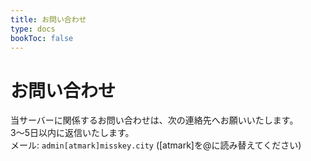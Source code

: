```yaml
---
title: お問い合わせ
type: docs
bookToc: false
---
```


# お問い合わせ

当サーバーに関係するお問い合わせは、次の連絡先へお願いいたします。  
3〜5日以内に返信いたします。  
メール: `admin[atmark]misskey.city` ([atmark]を@に読み替えてください)
